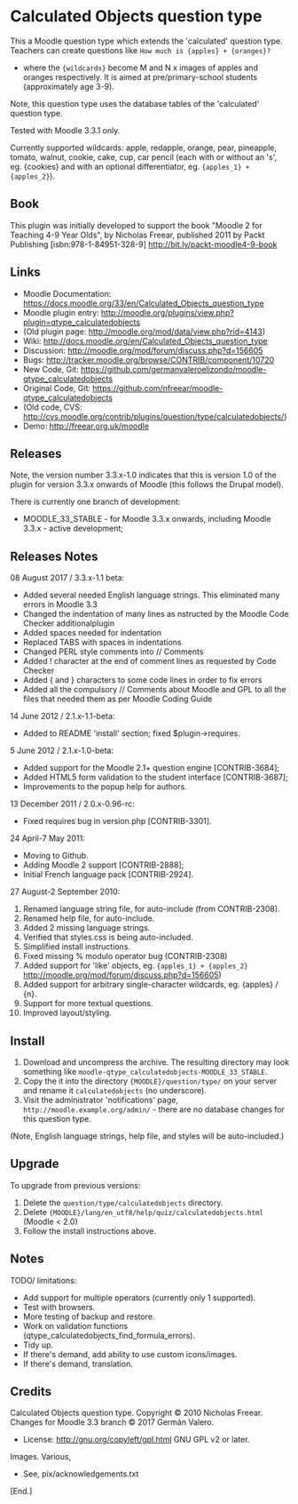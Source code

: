 Calculated Objects question type
================================

This a Moodle question type which extends the 'calculated' question type.
Teachers can create questions like `How much is {apples} + {oranges}?`
- where the `{wildcards}` become M and N x images of apples and oranges respectively.
It is aimed at pre/primary-school students (approximately age 3-9).

Note, this question type uses the database tables of the 'calculated' question type.

Tested with Moodle 3.3.1 only.


Currently supported wildcards:
 apple, redapple, orange, pear, pineapple, tomato, walnut, cookie, cake, cup, car pencil
(each with or without an 's', eg. {cookies} and with an optional differentiator, eg. `{apples_1} + {apples_2}`).


Book
----
This plugin was initially developed to support the book
"Moodle 2 for Teaching 4-9 Year Olds", by Nicholas Freear,
published 2011 by Packt Publishing [isbn:978-1-84951-328-9]
<http://bit.ly/packt-moodle4-9-book>


Links
-----
* Moodle Documentation: <https://docs.moodle.org/33/en/Calculated_Objects_question_type>
* Moodle plugin entry: <http://moodle.org/plugins/view.php?plugin=qtype_calculatedobjects>
* (Old plugin page: <http://moodle.org/mod/data/view.php?rid=4143>)
* Wiki: <http://docs.moodle.org/en/Calculated_Objects_question_type>
* Discussion: <http://moodle.org/mod/forum/discuss.php?d=156605>
* Bugs: <http://tracker.moodle.org/browse/CONTRIB/component/10720>
* New Code, Git: <https://github.com/germanvaleroelizondo/moodle-qtype_calculatedobjects>
* Original Code, Git: <https://github.com/nfreear/moodle-qtype_calculatedobjects>
* (Old code, CVS: <http://cvs.moodle.org/contrib/plugins/question/type/calculatedobjects/>)
* Demo: <http://freear.org.uk/moodle>


Releases
--------
Note, the version number 3.3.x-1.0 indicates that this is version 1.0 of the
plugin for version 3.3.x onwards of Moodle (this follows the Drupal model).

There is currently one branch of development:

* MOODLE_33_STABLE - for Moodle 3.3.x onwards, including Moodle 3.3.x - active development;


Releases Notes
--------------
08 August 2017 / 3.3.x-1.1 beta:
* Added several needed English language strings. This eliminated many errors in Moodle 3.3
* Changed the indentation of many lines as nstructed by the Moodle Code Checker additionalplugin
* Added spaces needed for indentation
* Replaced TABS with spaces in indentations
* Changed PERL style comments into // Comments
* Added ! character at the end of comment lines as requested by Code Checker
* Added { and } characters to some code lines in order to fix errors
* Added all the compulsory // Comments about Moodle and GPL to all the files that needed them as per Moodle Coding Guide

14 June 2012 / 2.1.x-1.1-beta:

* Added to README 'install' section; fixed $plugin->requires.

5 June 2012 / 2.1.x-1.0-beta:

* Added support for the Moodle 2.1+ question engine [CONTRIB-3684];
* Added HTML5 form validation to the student interface [CONTRIB-3687];
* Improvements to the popup help for authors.

13 December 2011 / 2.0.x-0.96-rc:

* Fixed requires bug in version.php [CONTRIB-3301].

24 April-7 May 2011:

* Moving to Github.
* Adding Moodle 2 support [CONTRIB-2888];
* Initial French language pack [CONTRIB-2924].

27 August-2 September 2010:

1. Renamed language string file, for auto-include (from CONTRIB-2308).
2. Renamed help file, for auto-include.
3. Added 2 missing language strings.
4. Verified that styles.css is being auto-included.
5. Simplified install instructions.
6. Fixed missing % modulo operator bug (CONTRIB-2308)
7. Added support for 'like' objects, eg. `{apples_1} + {apples_2}` http://moodle.org/mod/forum/discuss.php?d=156605)
8. Added support for arbitrary single-character wildcards, eg. {apples} / {n}.
9. Support for more textual questions.
10. Improved layout/styling.


Install
-------
1. Download and uncompress the archive. The resulting directory may look something like `moodle-qtype_calculatedobjects-MOODLE_33_STABLE`.
2. Copy the it into the directory `{MOODLE}/question/type/` on your server and rename it `calculatedobjects` (no underscore).
3. Visit the administrator 'notifications' page, `http://moodle.example.org/admin/` - there are no database changes for this question type.

(Note, English language strings, help file, and styles will be auto-included.)

Upgrade
-------
To upgrade from previous versions:

1. Delete the `question/type/calculatedobjects` directory.
2. Delete `{MOODLE}/lang/en_utf8/help/quiz/calculatedobjects.html` (Moodle < 2.0)
3. Follow the install instructions above.

Notes
-----
TODO/ limitations:

* Add support for multiple operators (currently only 1 supported).
* Test with browsers.
* More testing of backup and restore.
* Work on validation functions (qtype_calculatedobjects_find_formula_errors).
* Tidy up.
* If there's demand, add ability to use custom icons/images.
* If there's demand, translation.

Credits
-------
Calculated Objects question type. Copyright © 2010 Nicholas Freear.
Changes for Moodle 3.3 branch © 2017 Germán Valero.

* License: <http://gnu.org/copyleft/gpl.html> GNU GPL v2 or later.

Images. Various,

* See, pix/acknowledgements.txt 


[End.]
